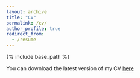 ```yaml
---
layout: archive
title: "CV"
permalink: /cv/
author_profile: true
redirect_from:
  - /resume
---
```


{% include base_path %}

You can download the latest version of my CV [here](https://www.dropbox.com/s/fxd2smq50hzwkab/Alam_MdMoshiUl_CV.pdf?dl=0)
